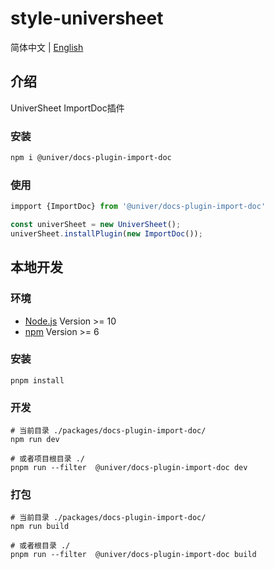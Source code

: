 # style-universheet

简体中文 | [English](./README.md)

## 介绍

UniverSheet ImportDoc插件

### 安装

```bash
npm i @univer/docs-plugin-import-doc
```

### 使用

```js
impport {ImportDoc} from '@univer/docs-plugin-import-doc'

const univerSheet = new UniverSheet();
univerSheet.installPlugin(new ImportDoc());
```

## 本地开发

### 环境

-   [Node.js](https://nodejs.org/en/) Version >= 10
-   [npm](https://www.npmjs.com/) Version >= 6

### 安装

```
pnpm install
```

### 开发

```
# 当前目录 ./packages/docs-plugin-import-doc/
npm run dev

# 或者项目根目录 ./
pnpm run --filter  @univer/docs-plugin-import-doc dev
```

### 打包

```
# 当前目录 ./packages/docs-plugin-import-doc/
npm run build

# 或者根目录 ./
pnpm run --filter  @univer/docs-plugin-import-doc build
```
